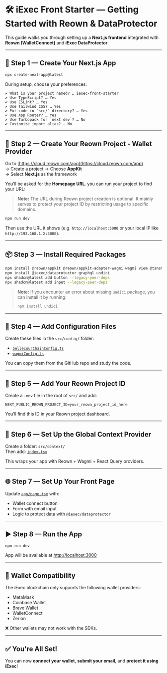 # 🛠️ iExec Front Starter — Getting Started with Reown & DataProtector

This guide walks you through setting up a **Next.js frontend** integrated with **Reown (WalletConnect)** and **iExec DataProtector**.

---

## 🚧 Step 1 — Create Your Next.js App

```bash
npx create-next-app@latest
```

During setup, choose your preferences:

```
✔ What is your project named? … iexec-front-starter
✔ Use TypeScript? … Yes
✔ Use ESLint? … Yes
✔ Use Tailwind CSS? … Yes
✔ Put code in `src/` directory? … Yes
✔ Use App Router? … Yes
✔ Use Turbopack for `next dev`? … No
✔ Customize import alias? … No
```

---

## 🔐 Step 2 — Create Your Reown Project - Wallet Provider

Go to [https://cloud.reown.com/app](https://cloud.reown.com/app)  
→ Create a project
→ Choose **AppKit**  
→ Select **Next.js** as the framework

You’ll be asked for the **Homepage URL**. you can run your project to find your URL:

> **Note:** The URL during Reown project creation is optional. It mainly serves to protect your project ID by restricting usage to specific domains.

```bash
npm run dev
```

Then use the URL it shows (e.g. `http://localhost:3000` or your local IP like `http://192.168.1.X:3000`).

---

## 📦 Step 3 — Install Required Packages

```bash
npm install @reown/appkit @reown/appkit-adapter-wagmi wagmi viem @tanstack/react-query
npm install @iexec/dataprotector graphql undici
npx shadcn@latest add button --legacy-peer-deps
npx shadcn@latest add input --legacy-peer-deps
```

> **Note:** If you encounter an error about missing `undici` package, you can install it by running:
>
> ```bash
> npm install undici
> ```

---

## 🧩 Step 4 — Add Configuration Files

Create these files in the `src/config/` folder:

- [`bellecourChainConfig.ts`](./src/config/bellecourChainConfig.ts)
- [`wagmiConfig.ts`](./src/config/wagmiConfig.ts)

You can copy them from the GitHub repo and study the code.

---

## 🔑 Step 5 — Add Your Reown Project ID

Create a `.env` file in the root of `src/` and add:

```
NEXT_PUBLIC_REOWN_PROJECT_ID=your_reown_project_id_here
```

You’ll find this ID in your Reown project dashboard.

---

## 🧠 Step 6 — Set Up the Global Context Provider

Create a folder: `src/context/`  
Then add: [`index.tsx`](./src/context/index.tsx)

This wraps your app with Reown + Wagmi + React Query providers.

---

## 🌐 Step 7 — Set Up Your Front Page

Update [`app/page.tsx`](./src/app/page.tsx) with:

- Wallet connect button
- Form with email input
- Logic to protect data with `@iexec/dataprotector`

---

## ▶️ Step 8 — Run the App

```bash
npm run dev
```

App will be available at [http://localhost:3000](http://localhost:3000)

---

## 🧩 Wallet Compatibility

The iExec blockchain only supports the following wallet providers:

- MetaMask
- Coinbase Wallet
- Brave Wallet
- WalletConnect
- Zerion

❌ Other wallets may not work with the SDKs.

---

## ✅ You're All Set!

You can now **connect your wallet**, **submit your email**, and **protect it using iExec**!
